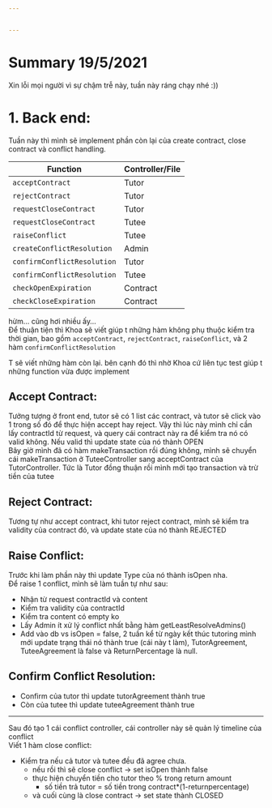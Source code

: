 ```yaml
---


---
```


<h1 id="summary-1952021">Summary 19/5/2021</h1>
<p>Xin lỗi mọi người vì sự chậm trễ này, tuần này ráng chạy nhé :))</p>
<h1 id="back-end">1. Back end:</h1>
<p>Tuần này thì mình sẽ implement phần còn lại của create contract, close contract và conflict handling.</p>

<table>
<thead>
<tr>
<th>Function</th>
<th>Controller/File</th>
</tr>
</thead>
<tbody>
<tr>
<td><code>acceptContract</code></td>
<td>Tutor</td>
</tr>
<tr>
<td><code>rejectContract</code></td>
<td>Tutor</td>
</tr>
<tr>
<td><code>requestCloseContract</code></td>
<td>Tutor</td>
</tr>
<tr>
<td><code>requestCloseContract</code></td>
<td>Tutee</td>
</tr>
<tr>
<td><code>raiseConflict</code></td>
<td>Tutee</td>
</tr>
<tr>
<td><code>createConflictResolution</code></td>
<td>Admin</td>
</tr>
<tr>
<td><code>confirmConflictResolution</code></td>
<td>Tutor</td>
</tr>
<tr>
<td><code>confirmConflictResolution</code></td>
<td>Tutee</td>
</tr>
<tr>
<td><code>checkOpenExpiration</code></td>
<td>Contract</td>
</tr>
<tr>
<td><code>checkCloseExpiration</code></td>
<td>Contract</td>
</tr>
</tbody>
</table><p>hừm… cũng hơi nhiều ấy…<br>
Để thuận tiện thì Khoa sẽ viết giúp t những hàm không phụ thuộc kiểm tra thời gian, bao gồm <code>acceptContract</code>, <code>rejectContract</code>, <code>raiseConflict</code>,  và 2 hàm <code>confirmConflictResolution</code></p>
<p>T sẽ viết những hàm còn lại. bên cạnh đó thì nhờ Khoa cứ liên tục test giúp t những function vừa được implement</p>
<h2 id="accept-contract">Accept Contract:</h2>
<p>Tưởng tượng ở front end, tutor sẽ có 1 list các contract, và tutor sẽ click vào 1 trong số đó để thực hiện accept hay reject. Vậy thì  lúc này  mình chỉ cần lấy contractId từ request, và query cái contract này ra để kiểm tra nó có valid không. Nếu valid thì update state của nó thành OPEN<br>
Bây giờ mình đã có hàm makeTransaction rồi đúng không, mình sẽ chuyển cái makeTransaction ở TuteeController sang acceptContract của TutorController. Tức là Tutor đồng thuận rồi mình mới tạo transaction và trừ tiền của tutee</p>
<h2 id="reject-contract">Reject Contract:</h2>
<p>Tương tự như accept contract, khi tutor reject contract, mình sẽ kiểm tra validity của contract đó, và update state của nó thành REJECTED</p>
<h2 id="raise-conflict">Raise Conflict:</h2>
<p>Trước khi làm phần này thì update Type của nó thành isOpen nha.<br>
Để raise 1 conflict, mình sẽ làm tuần tự như sau:</p>
<ul>
<li>Nhận từ request contractId và content</li>
<li>Kiểm tra validity của contractId</li>
<li>Kiểm tra content có empty ko</li>
<li>Lấy Admin ít xử lý conflict nhất bằng hàm getLeastResolveAdmins()</li>
<li>Add vào db vs isOpen = false, 2 tuần kể từ ngày kết thúc tutoring mình mới update trạng thái nó thành true (cái này t làm), TutorAgreement, TuteeAgreement là false và ReturnPercentage là null.</li>
</ul>
<h2 id="confirm-conflict-resolution">Confirm Conflict Resolution:</h2>
<ul>
<li>Confirm của tutor thì update tutorAgreement thành true</li>
<li>Còn của tutee thì update tuteeAgreement thành true</li>
</ul>
<hr>
<p>Sau đó tạo 1 cái conflict controller, cái controller này sẽ quản lý timeline của conflict<br>
Viết 1 hàm close conflict:</p>
<ul>
<li>Kiểm tra nếu cả tutor và tutee đều đã agree chưa.
<ul>
<li>nếu rồi thì sẽ close conflict -&gt; set isOpen thành false</li>
<li>thực hiện chuyển tiền cho tutor theo % trong return amount
<ul>
<li>số tiền trả tutor = số tiền trong contract*(1-returnpercentage)</li>
</ul>
</li>
<li>và cuối cùng là close contract -&gt; set state thành CLOSED</li>
</ul>
</li>
</ul>

